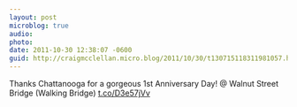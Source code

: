 ```yaml
---
layout: post
microblog: true
audio: 
photo: 
date: 2011-10-30 12:38:07 -0600
guid: http://craigmcclellan.micro.blog/2011/10/30/t130715118311981057.html
---
```

Thanks Chattanooga for a gorgeous 1st Anniversary Day!  @ Walnut Street Bridge (Walking Bridge) [t.co/D3e57jVv](http://t.co/D3e57jVv)
